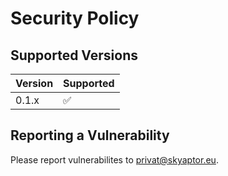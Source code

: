 # Security Policy

## Supported Versions

| Version | Supported          |
| ------- | ------------------ |
| 0.1.x   | :white_check_mark: |

## Reporting a Vulnerability

Please report vulnerabilites to [privat@skyaptor.eu](mailto://privat@skyaptor.eu). 
